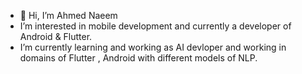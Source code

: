- 👋 Hi, I’m Ahmed Naeem
- I’m interested in mobile development and currently a developer of Android & Flutter.
- I’m currently learning and working as AI devloper and working in domains of Flutter , Android with different models of NLP.


<!---
ahmed-naeem1012/ahmed-naeem1012 is a ✨ special ✨ repository because its `README.md` (this file) appears on your GitHub profile.
You can click the Preview link to take a look at your changes.
--->
